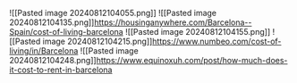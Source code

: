 ![[Pasted image 20240812104055.png]]
![[Pasted image 20240812104135.png]]https://housinganywhere.com/Barcelona--Spain/cost-of-living-barcelona
![[Pasted image 20240812104155.png]]
![[Pasted image 20240812104215.png]]https://www.numbeo.com/cost-of-living/in/Barcelona
![[Pasted image 20240812104248.png]]https://www.equinoxuh.com/post/how-much-does-it-cost-to-rent-in-barcelona